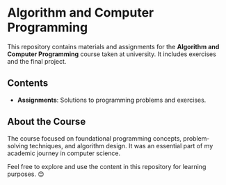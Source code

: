 # Algorithm and Computer Programming

This repository contains materials and assignments for the **Algorithm and Computer Programming** course taken at university. It includes exercises and the final project.

## Contents

- **Assignments**: Solutions to programming problems and exercises.
  
## About the Course

The course focused on foundational programming concepts, problem-solving techniques, and algorithm design. It was an essential part of my academic journey in computer science.

Feel free to explore and use the content in this repository for learning purposes. 😊

